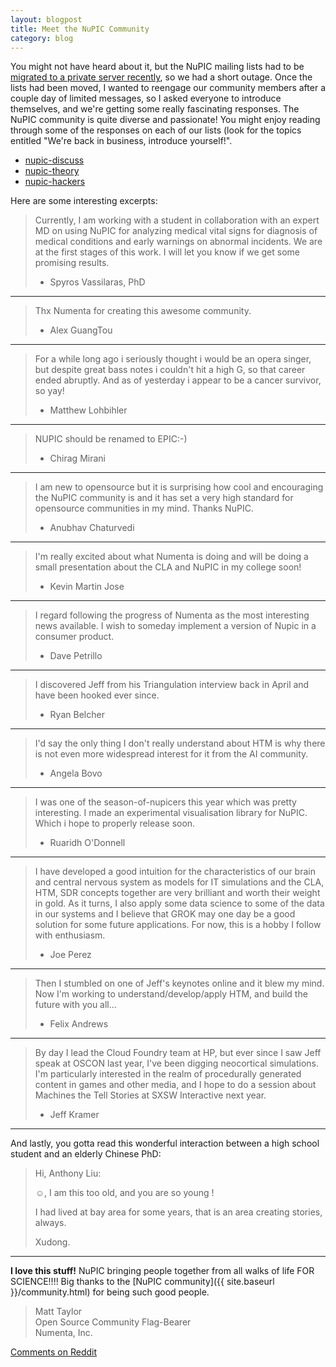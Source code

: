 ```yaml
---
layout: blogpost
title: Meet the NuPIC Community
category: blog
---
```


You might not have heard about it, but the NuPIC mailing lists had to be [migrated to a private server recently](http://lists.numenta.org/pipermail/nupic_lists.numenta.org/2014-August/009295.html), so we had a short outage. Once the lists had been moved, I wanted to reengage our community members after a couple day of limited messages, so I asked everyone to introduce themselves, and we're getting some really fascinating responses. The NuPIC community is quite diverse and passionate! You might enjoy reading through some of the responses on each of our lists (look for the topics entitled "We're back in business, introduce yourself!".

- [nupic-discuss](http://lists.numenta.org/pipermail/nupic_lists.numenta.org/2014-August/thread.html#9308)
- [nupic-theory](http://lists.numenta.org/pipermail/nupic-theory_lists.numenta.org/2014-August/thread.html#1170)
- [nupic-hackers](http://lists.numenta.org/pipermail/nupic-hackers_lists.numenta.org/2014-August/thread.html#2519)

Here are some interesting excerpts: 

> Currently, I am working with a student in collaboration with an expert MD on using NuPIC for analyzing medical vital signs for diagnosis of medical conditions and early warnings on abnormal incidents. We are at the first stages of this work. I will let you know if we get some promising results.
> 
> - Spyros Vassilaras, PhD

* * *

> Thx Numenta for creating this awesome community.
> 
> - Alex GuangTou

* * *

> For a while long ago i seriously thought i would be an opera singer, but despite great bass notes i couldn't hit a high G, so that career ended abruptly. And as of yesterday i appear to be a cancer survivor, so yay! 
> 
> - Matthew Lohbihler

* * *

> NUPIC should be renamed to EPIC:-)
> 
> - Chirag Mirani

* * *

> I am new to opensource but it is surprising how cool and encouraging the NuPIC community is and it has set a very high standard for opensource communities in my mind. Thanks NuPIC.
> 
> - Anubhav Chaturvedi

* * *

> I'm really excited about what Numenta is doing and will be doing a small presentation about the CLA and NuPIC in my college soon!
> 
> - Kevin Martin Jose

* * *

> I regard following the progress of Numenta as the most interesting news available. I wish to someday implement a version of Nupic in a consumer product. 
> 
> - Dave Petrillo 

* * *

> I discovered Jeff from his Triangulation interview back in April and have been hooked ever since.
> 
> - Ryan Belcher 

* * *

> I'd say the only thing I don't really understand about HTM is why there is not even more widespread interest for it from the AI community.
> 
> - Angela Bovo

* * *

> I was one of the season-of-nupicers this year which was pretty interesting. I made an experimental visualisation library for NuPIC. Which i hope to  properly release soon.
> 
> - Ruaridh O'Donnell

* * *

> I have developed a good intuition for the characteristics of our brain and central nervous system as models for IT simulations and the CLA, HTM, SDR concepts together are very brilliant and worth their weight in gold. As it turns, I also apply some data science to some of the data in our systems and I believe that GROK may one day be a good solution for some future applications.  For now, this is a hobby I follow with enthusiasm.
> 
> - Joe Perez

* * *

> Then I stumbled on one of Jeff's keynotes online and it blew my mind. Now I'm working to understand/develop/apply HTM, and build the future with you all...
> 
> - Felix Andrews

* * *

> By day I lead the Cloud Foundry team at HP, but ever since I saw Jeff speak at OSCON last year, I've been digging neocortical simulations.  I'm particularly interested in the realm of procedurally generated content in games and other media, and I hope to do a session about Machines the Tell Stories at SXSW Interactive next year.
> 
> - Jeff Kramer

* * *

And lastly, you gotta read this wonderful interaction between a high school student and an elderly Chinese PhD: 

> Hi, Anthony Liu:
> 
> ☺,  I am this too old, and you are so young !
> 
> I had lived at bay area for some years, that is an area creating stories, always.
> 
> Xudong.

* * *

**I love this stuff!** NuPIC bringing people together from all walks of life FOR SCIENCE!!!! Big thanks to the [NuPIC community]({{ site.baseurl }}/community.html) for being such good people.

> Matt Taylor <br/>
> Open Source Community Flag-Bearer <br/>
> Numenta, Inc.

[Comments on Reddit](http://www.reddit.com/r/MachineLearning/comments/2f0vn2/meet_the_nupic_community/)
